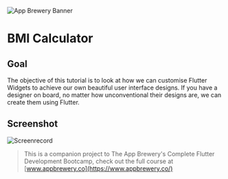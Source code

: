 ![App Brewery Banner](https://github.com/londonappbrewery/Images/blob/master/AppBreweryBanner.png)


# BMI Calculator 

## Goal

The objective of this tutorial is to look at how we can customise Flutter Widgets to achieve our own beautiful user interface designs. If you have a designer on board, no matter how unconventional their designs are, we can create them using Flutter. 

## Screenshot

![Screenrecord](screenrecord.gif)



>This is a companion project to The App Brewery's Complete Flutter Development Bootcamp, check out the full course at [www.appbrewery.co](https://www.appbrewery.co/)
